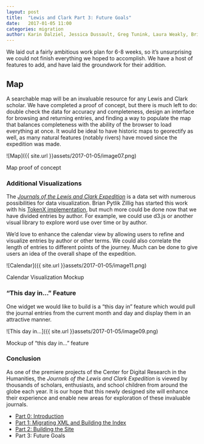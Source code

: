 ```yaml
---
layout: post
title:  "Lewis and Clark Part 3: Future Goals"
date:   2017-01-05 11:00
categories: migration
author: Karin Dalziel, Jessica Dussault, Greg Tunink, Laura Weakly, Brian Pytlik Zillig
---
```


We laid out a fairly ambitious work plan for 6-8 weeks, so it’s unsurprising we could not finish everything we hoped to accomplish. We have a host of features to add, and have laid the groundwork for their addition.

## Map

A searchable map will be an invaluable resource for any Lewis and Clark scholar. We have completed a proof of concept, but there is much left to do: double check the data for accuracy and completeness, design an interface for browsing and returning entries, and finding a way to populate the map that balances completeness with the ability of the browser to load everything at once. It would be ideal to have historic maps to georectify as well, as many natural features (notably rivers) have moved since the expedition was made. 

![Map]({{ site.url }}assets/2017-01-05/image07.png) 

<div class="img_caption">Map proof of concept</div>

### Additional Visualizations

The *[Journals of the Lewis and Clark Expedition](https://lewisandclarkjournals.unl.edu)* is a data set with numerous possibilities for data visualization. Brian Pytlik Zillig has started this work with his [TokenX implementation](http://tokenx.unl.edu/lewisandclark/), but much more could be done now that we have divided entries by author. For example, we could use d3.js or another visual library to explore word use over time or by author.

We’d love to enhance the calendar view by allowing users to refine and visualize entries by author or other terms. We could also correlate the length of entries to different points of the journey. Much can be done to give users an idea of the overall shape of the expedition.

![Calendar]({{ site.url }}assets/2017-01-05/image11.png) 

<div class="img_caption">Calendar Visualization Mockup</div>

### “This day in…” Feature

One widget we would like to build is a “this day in” feature which would pull the journal entries from the current month and day and display them in an attractive manner.

![This day in...]({{ site.url }}assets/2017-01-05/image09.png) 

<div class="img_caption">Mockup of “this day in…” feature</div>

### Conclusion
As one of the premiere projects of the Center for Digital Research in the Humanities, the *Journals of the Lewis and Clark Expedition* is viewed by thousands of scholars, enthusiasts, and school children from around the globe each year. It is our hope that this newly designed site will enhance their experience and enable new areas for exploration of these invaluable journals.

* [Part 0: Introduction](lc00intro.html)
* [Part 1: Migrating XML and Building the Index](lc01xml.html)
* [Part 2: Building the Site](lc02building.html)
* Part 3: Future Goals
